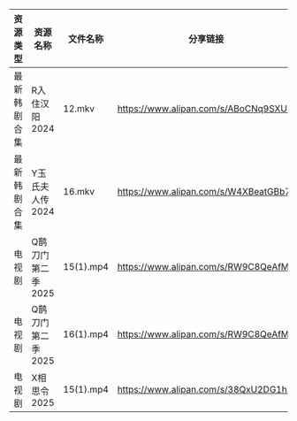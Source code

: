 | 资源类型   | 资源名称        | 文件名称      | 分享链接                                 | 更新时间                |
| ------ | ----------- | --------- | ------------------------------------ | ------------------- |
| 最新韩剧合集 | R入住汉阳2024   | 12.mkv    | https://www.alipan.com/s/ABoCNq9SXUm | 2025-01-27 00:06:20 |
| 最新韩剧合集 | Y玉氏夫人传2024  | 16.mkv    | https://www.alipan.com/s/W4XBeatGBb7 | 2025-01-27 00:06:49 |
| 电视剧    | Q鹊刀门第二季2025 | 15(1).mp4 | https://www.alipan.com/s/RW9C8QeAfMP | 2025-01-27 08:06:20 |
| 电视剧    | Q鹊刀门第二季2025 | 16(1).mp4 | https://www.alipan.com/s/RW9C8QeAfMP | 2025-01-27 08:06:20 |
| 电视剧    | X相思令2025    | 15(1).mp4 | https://www.alipan.com/s/38QxU2DG1hM | 2025-01-27 08:06:46 |
